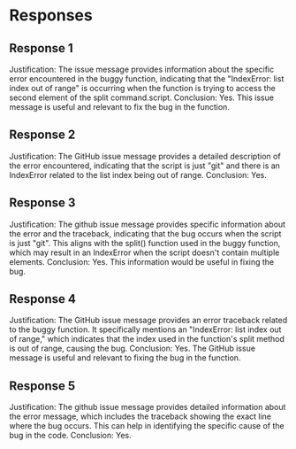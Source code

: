 # Responses
## Response 1
Justification: The issue message provides information about the specific error encountered in the buggy function, indicating that the "IndexError: list index out of range" is occurring when the function is trying to access the second element of the split command.script.
Conclusion: Yes. This issue message is useful and relevant to fix the bug in the function.

## Response 2
Justification: The GitHub issue message provides a detailed description of the error encountered, indicating that the script is just "git" and there is an IndexError related to the list index being out of range.
Conclusion: Yes.

## Response 3
Justification: The github issue message provides specific information about the error and the traceback, indicating that the bug occurs when the script is just "git". This aligns with the split() function used in the buggy function, which may result in an IndexError when the script doesn't contain multiple elements.
Conclusion: Yes. This information would be useful in fixing the bug.

## Response 4
Justification: The GitHub issue message provides an error traceback related to the buggy function. It specifically mentions an "IndexError: list index out of range," which indicates that the index used in the function's split method is out of range, causing the bug.
Conclusion: Yes. The GitHub issue message is useful and relevant to fixing the bug in the function.

## Response 5
Justification: The github issue message provides detailed information about the error message, which includes the traceback showing the exact line where the bug occurs. This can help in identifying the specific cause of the bug in the code.
Conclusion: Yes.

